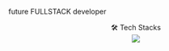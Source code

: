 future FULLSTACK developer

<div align="center">
🛠 Tech Stacks
</div>
<div align="center">
<img src="https://img.shields.io/badge/Python-white?style=flat&logo=Python&logoColor=3776AB"/>
</div>
